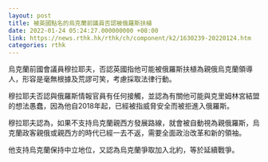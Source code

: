 ```yaml
---
layout: post
title: 被英國點名的烏克蘭前議員否認被俄羅斯扶植
date: 2022-01-24 05:24:27.000000000 +08:00
link: https://news.rthk.hk/rthk/ch/component/k2/1630239-20220124.htm
categories: rthk
---
```


烏克蘭前國會議員穆拉耶夫，否認英國指他可能被俄羅斯扶植為親俄烏克蘭領導人，形容是毫無根據及荒謬可笑，考慮採取法律行動。

穆拉耶夫否認與俄羅斯情報官員有任何接觸，並認為有關他可能與克里姆林宮結盟的想法愚蠢，因為他自2018年起，已經被指威脅安全而被拒進入俄羅斯。

穆拉耶夫認為，如果不支持烏克蘭親西方發展路線，就會被自動視為親俄羅斯，烏克蘭政客親俄或親西方的時代已經一去不返，需要全面政治改革和新的領袖。

他支持烏克蘭保持中立地位，又認為烏克蘭爭取加入北約，等於延續戰爭。
